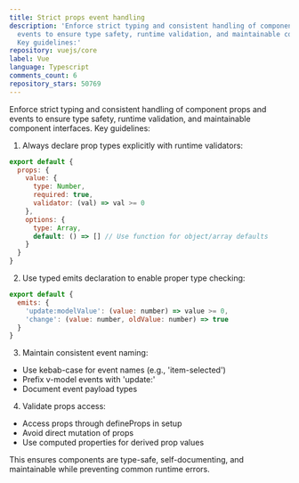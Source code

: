```yaml
---
title: Strict props event handling
description: 'Enforce strict typing and consistent handling of component props and
  events to ensure type safety, runtime validation, and maintainable component interfaces.
  Key guidelines:'
repository: vuejs/core
label: Vue
language: Typescript
comments_count: 6
repository_stars: 50769
---
```


Enforce strict typing and consistent handling of component props and events to ensure type safety, runtime validation, and maintainable component interfaces. Key guidelines:

1. Always declare prop types explicitly with runtime validators:
```js
export default {
  props: {
    value: {
      type: Number,
      required: true,
      validator: (val) => val >= 0
    },
    options: {
      type: Array,
      default: () => [] // Use function for object/array defaults
    }
  }
}
```

2. Use typed emits declaration to enable proper type checking:
```js
export default {
  emits: {
    'update:modelValue': (value: number) => value >= 0,
    'change': (value: number, oldValue: number) => true
  }
}
```

3. Maintain consistent event naming:
- Use kebab-case for event names (e.g., 'item-selected')
- Prefix v-model events with 'update:'
- Document event payload types

4. Validate props access:
- Access props through defineProps in setup
- Avoid direct mutation of props
- Use computed properties for derived prop values

This ensures components are type-safe, self-documenting, and maintainable while preventing common runtime errors.